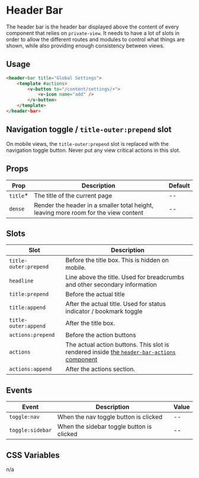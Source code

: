 # Header Bar

The header bar is the header bar displayed above the content of every component that relies on `private-view`. It needs
to have a lot of slots in order to allow the different routes and modules to control what things are shown, while also
providing enough consistency between views.

## Usage

```html
<header-bar title="Global Settings">
	<template #actions>
		<v-button to="/content/settings/+">
			<v-icon name="add" />
		</v-button>
	</template>
</header-bar>
```

## Navigation toggle / `title-outer:prepend` slot

On mobile views, the `title-outer:prepend` slot is replaced with the navigation toggle button. Never put any view
critical actions in this slot.

## Props

| Prop      | Description                                                                         | Default |
| --------- | ----------------------------------------------------------------------------------- | ------- |
| `title`\* | The title of the current page                                                       | --      |
| `dense`   | Render the header in a smaller total height, leaving more room for the view content | --      |

## Slots

| Slot                  | Description                                                                                                          |
| --------------------- | -------------------------------------------------------------------------------------------------------------------- |
| `title-outer:prepend` | Before the title box. This is hidden on mobile.                                                                      |
| `headline`            | Line above the title. Used for breadcrumbs and other secondary information                                           |
| `title:prepend`       | Before the actual title                                                                                              |
| `title:append`        | After the actual title. Used for status indicator / bookmark toggle                                                  |
| `title-outer:append`  | After the title box.                                                                                                 |
| `actions:prepend`     | Before the action buttons                                                                                            |
| `actions`             | The actual action buttons. This slot is rendered inside [the `header-bar-actions` component](../header-bar-actions/) |
| `actions:append`      | After the actions section.                                                                                           |

## Events

| Event            | Description                               | Value |
| ---------------- | ----------------------------------------- | ----- |
| `toggle:nav`     | When the nav toggle button is clicked     | --    |
| `toggle:sidebar` | When the sidebar toggle button is clicked | --    |

## CSS Variables

n/a
